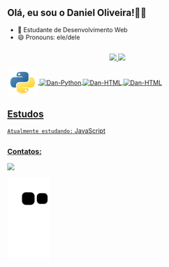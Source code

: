 ## Olá, eu sou o Daniel Oliveira!👋😉

- 🔭 Estudante de Desenvolvimento Web
- 😄 Pronouns: ele/dele

##
<div align="center">
  <a href="https://github.com/danoliveiradev">
  <img height="180em" src="https://github-readme-stats.vercel.app/api?username=danoliveiradev&show_icons=true&theme=calm&include_all_commits=true&count_private=true"/>
  <img height="180em" src="https://github-readme-stats.vercel.app/api/top-langs/?username=danoliveiradev&layout=compact&langs_count=7&theme=calm"/>
</div>
  
<div style="display: inline_block"><br>
  <img align="center" alt="Dan-Python" height="60" width="70" src="https://raw.githubusercontent.com/devicons/devicon/master/icons/python/python-original.svg">
  <img align="center" alt="Dan-Python" height="60" width="70" src="https://cdn.jsdelivr.net/gh/devicons/devicon/icons/mysql/mysql-original-wordmark.svg">
  <img align="center" alt="Dan-HTML" height="60" widht="70" src="https://img.icons8.com/color/48/000000/html-5--v1.png">
  <img align="center" alt="Dan-HTML" height="60" widht="70" src="https://img.icons8.com/color/48/000000/css3.png">
</div>

## Estudos

`Atualmente estudando:` JavaScript

## 
### Contatos:

<div> 
  <a href="https://www.linkedin.com/in/daniel-rafael-de-oliveira/" target="_blank"><img src="https://img.shields.io/badge/-LinkedIn-%230077B5?style=for-the-badge&logo=linkedin&logoColor=white" target="_blank"></a> 

![Snake animation](https://github.com/danoliveiradev/danoliveiradev/blob/output/github-contribution-grid-snake.svg)
